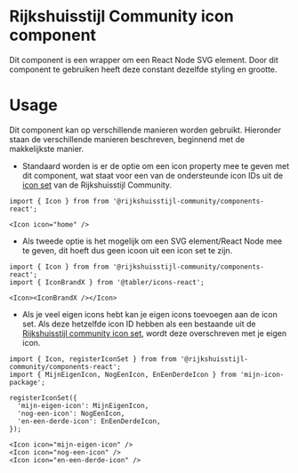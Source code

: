 <!-- @license CC0-1.0 -->

# Rijkshuisstijl Community icon component

Dit component is een wrapper om een React Node SVG element. Door dit component te gebruiken heeft deze constant dezelfde styling en grootte.

# Usage

Dit component kan op verschillende manieren worden gebruikt. Hieronder staan de verschillende manieren beschreven, beginnend met de makkelijkste manier.

- Standaard worden is er de optie om een icon property mee te geven met dit component, wat staat voor een van de ondersteunde icon IDs uit de [icon set](?path=/docs/rhc-templates-default-icon-set--docs) van de Rijkshuisstijl Community.

```tsx
import { Icon } from from '@rijkshuisstijl-community/components-react';

<Icon icon="home" />
```

- Als tweede optie is het mogelijk om een SVG element/React Node mee te geven, dit hoeft dus geen icoon uit een icon set te zijn.

```tsx
import { Icon } from from '@rijkshuisstijl-community/components-react';
import { IconBrandX } from '@tabler/icons-react';

<Icon><IconBrandX /></Icon>
```

- Als je veel eigen icons hebt kan je eigen icons toevoegen aan de icon set. Als deze hetzelfde icon ID hebben als een bestaande uit de [Rijkshuisstijl community icon set](?path=/docs/rhc-templates-default-icon-set--docs), wordt deze overschreven met je eigen icon.

```tsx
import { Icon, registerIconSet } from from '@rijkshuisstijl-community/components-react';
import { MijnEigenIcon, NogEenIcon, EnEenDerdeIcon } from 'mijn-icon-package';

registerIconSet({
  'mijn-eigen-icon': MijnEigenIcon,
  'nog-een-icon': NogEenIcon,
  'en-een-derde-icon': EnEenDerdeIcon,
});

<Icon icon="mijn-eigen-icon" />
<Icon icon="nog-een-icon" />
<Icon icon="en-een-derde-icon" />

```
